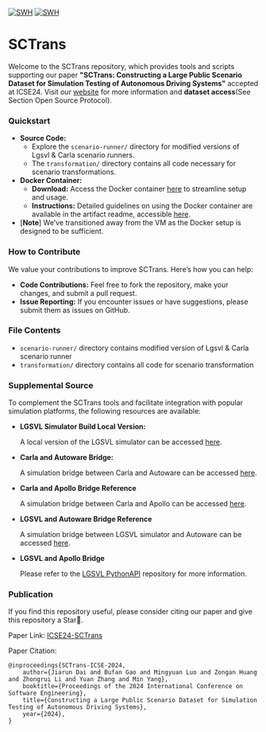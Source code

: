 [![SWH](https://archive.softwareheritage.org/badge/origin/https://github.com/seclab-fudan/SCTrans/)](https://archive.softwareheritage.org/browse/origin/?origin_url=https://github.com/seclab-fudan/SCTrans)
[![SWH](https://archive.softwareheritage.org/badge/swh:1:dir:8d41cfb4593d6d9ed32598c7f4b005d9a2023776/)](https://archive.softwareheritage.org/swh:1:dir:8d41cfb4593d6d9ed32598c7f4b005d9a2023776;origin=https://github.com/seclab-fudan/SCTrans;visit=swh:1:snp:fa8dc0740415fb547c5cb2fa33d79d999b6306ea;anchor=swh:1:rev:1bea2942f11ec72872d736f1de630d6d347b3233)

# SCTrans
Welcome to the SCTrans repository, which provides tools and scripts supporting our paper **"SCTrans: Constructing a Large Public Scenario Dataset for Simulation Testing of Autonomous Driving Systems"** accepted at ICSE24. Visit our [website](https://seclab-fudan.github.io/SCTrans/) for more information and **dataset access**(See Section Open Source Protocol).

### Quickstart
- **Source Code:**
  - Explore the `scenario-runner/` directory for modified versions of Lgsvl & Carla scenario runners.
  - The `transformation/` directory contains all code necessary for scenario transformations.
- **Docker Container:**
  - **Download:** Access the Docker container [here](https://drive.google.com/file/d/1NReqsgsbG_gj-j89GF_2wx6hB4u_NRSJ/view?usp=share_link) to streamline setup and usage.
  - **Instructions:** Detailed guidelines on using the Docker container are available in the artifact readme, accessible [here](https://github.com/seclab-fudan/SCTrans/blob/main/ICSE_Artifact_Readme.pdf).
- [**Note**] We’ve transitioned away from the VM as the Docker setup is designed to be sufficient.

### How to Contribute
We value your contributions to improve SCTrans. Here’s how you can help:
- **Code Contributions:** Feel free to fork the repository, make your changes, and submit a pull request.
- **Issue Reporting:** If you encounter issues or have suggestions, please submit them as issues on GitHub.


### File Contents
- `scenario-runner/` directory contains modified version of Lgsvl & Carla scenario runner
- `transformation/` directory contains all code for scenario transformation

### Supplemental Source

To complement the SCTrans tools and facilitate integration with popular simulation platforms, the following resources are available:

- **LGSVL Simulator Build Local Version:** 

  A local version of the LGSVL simulator can be accessed [here](https://github.com/emocat/simulator/tree/release-2021.2).

- **Carla and Autoware Bridge:**
  
  A simulation bridge between Carla and Autoware can be accessed [here](https://github.com/tumftm/carla-autoware-bridge).

- **Carla and Apollo Bridge Reference**
  
  A simulation bridge between Carla and Apollo can be accessed [here](https://github.com/guardstrikelab/carla_apollo_bridge).

- **LGSVL and Autoware Bridge Reference**

  A simulation bridge between LGSVL simulator and Autoware can be accessed [here](https://github.com/blabla-my/autoware-LGSVL-bridge).

- **LGSVL and Apollo Bridge**

  Please refer to the [LGSVL PythonAPI](https://github.com/lgsvl/PythonAPI) repository for more information.

### Publication
If you find this repository useful, please consider citing our paper and give this repository a Star🌟.

Paper Link: [ICSE24-SCTrans](https://dl.acm.org/doi/10.1145/3597503.3623350)

Paper Citation:
```
@inproceedings{SCTrans-ICSE-2024,
    author={Jiarun Dai and Bufan Gao and Mingyuan Luo and Zongan Huang and Zhongrui Li and Yuan Zhang and Min Yang},
    booktitle={Proceedings of the 2024 International Conference on Software Engineering},
    title={Constructing a Large Public Scenario Dataset for Simulation Testing of Autonomous Driving Systems},
    year={2024},
}
```



